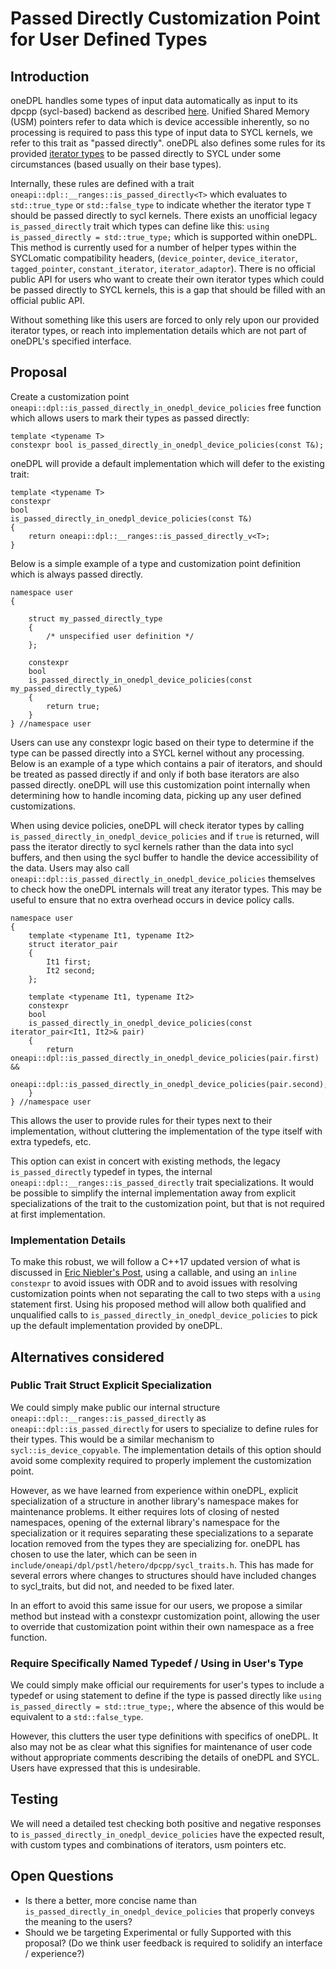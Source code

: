 # Passed Directly Customization Point for User Defined Types

## Introduction

oneDPL handles some types of input data automatically as input to its dpcpp (sycl-based) backend as described
[here](https://uxlfoundation.github.io/oneDPL/parallel_api/pass_data_algorithms.html). Unified Shared Memory (USM)
pointers refer to data which is device accessible inherently, so no processing is required to pass this type of input
data to SYCL kernels, we refer to this trait as "passed directly". oneDPL also defines some rules for its provided
[iterator types](https://uxlfoundation.github.io/oneDPL/parallel_api/iterators.html) to be passed directly to SYCL
under some circumstances (based usually on their base types).

Internally, these rules are defined with a trait `oneapi::dpl::__ranges::is_passed_directly<T>` which evaluates to
`std::true_type` or `std::false_type` to indicate whether the iterator type `T` should be passed directly to sycl
kernels. There exists an unofficial legacy `is_passed_directly` trait which types can define like this:
`using is_passed_directly = std::true_type;` which is supported within oneDPL. This method is currently used for a
number of helper types within the SYCLomatic compatibility headers, (`device_pointer`, `device_iterator`,
`tagged_pointer`, `constant_iterator`, `iterator_adaptor`). There is no official public API for users who want to
create their own iterator types which could be passed directly to SYCL kernels, this is a gap that should be filled 
with an official public API.

Without something like this users are forced to only rely upon our provided iterator types, or reach into implementation
details which are not part of oneDPL's specified interface.

## Proposal

Create a customization point `oneapi::dpl::is_passed_directly_in_onedpl_device_policies` free function which allows
users to mark their types as passed directly:

```
template <typename T>
constexpr bool is_passed_directly_in_onedpl_device_policies(const T&);
```

oneDPL will provide a default implementation which will defer to the existing trait:

```
template <typename T>
constexpr
bool
is_passed_directly_in_onedpl_device_policies(const T&)
{
	return oneapi::dpl::__ranges::is_passed_directly_v<T>;
}
```

Below is a simple example of a type and customization point definition which is always passed directly.

```
namespace user
{

    struct my_passed_directly_type
    {
        /* unspecified user definition */
    };

    constexpr
    bool
    is_passed_directly_in_onedpl_device_policies(const my_passed_directly_type&)
    {
        return true;
    }
} //namespace user
```

Users can use any constexpr logic based on their type to determine if the type can be passed directly into a SYCL kernel
without any processing. Below is an example of a type which contains a pair of iterators, and should be treated as
passed directly if and only if both base iterators are also passed directly. oneDPL will use this customization point
internally when determining how to handle incoming data, picking up any user defined customizations.

When using device policies, oneDPL will check iterator types by calling `is_passed_directly_in_onedpl_device_policies`
and if `true` is returned, will pass the iterator directly to sycl kernels rather than the data into sycl buffers, and
then using the sycl buffer to handle the device accessibility of the data. Users may also call
`oneapi::dpl::is_passed_directly_in_onedpl_device_policies` themselves to check how the oneDPL internals will treat any
iterator types. This may be useful to ensure that no extra overhead occurs in device policy calls.

```
namespace user
{
    template <typename It1, typename It2>
    struct iterator_pair 
    {
        It1 first;
        It2 second;
    };

    template <typename It1, typename It2>
    constexpr
    bool
    is_passed_directly_in_onedpl_device_policies(const iterator_pair<It1, It2>& pair)
    {
        return oneapi::dpl::is_passed_directly_in_onedpl_device_policies(pair.first) &&
               oneapi::dpl::is_passed_directly_in_onedpl_device_policies(pair.second);
    }
} //namespace user
```

This allows the user to provide rules for their types next to their implementation, without cluttering the
implementation of the type itself with extra typedefs, etc.

This option can exist in concert with existing methods, the legacy `is_passed_directly` typedef in types, the internal
`oneapi::dpl::__ranges::is_passed_directly` trait specializations. It would be possible to simplify the internal
implementation away from explicit specializations of the trait to the customization point, but that is not required
at first implementation.

### Implementation Details
To make this robust, we will follow a C++17 updated version of what is discussed in
[Eric Niebler's Post](https://ericniebler.com/2014/10/21/customization-point-design-in-c11-and-beyond/), using a
callable, and using an `inline constexpr` to avoid issues with ODR and to avoid issues with resolving customization
points when not separating the call to two steps with a `using` statement first. Using his proposed method will allow
both qualified and unqualified calls to `is_passed_directly_in_onedpl_device_policies` to pick up the default
implementation provided by oneDPL.

## Alternatives considered
### Public Trait Struct Explicit Specialization
We could simply make public our internal structure `oneapi::dpl::__ranges::is_passed_directly` as
`oneapi::dpl::is_passed_directly` for users to specialize to define rules for their types. This would be a similar
mechanism to `sycl::is_device_copyable`. The implementation details of this option should avoid some complexity required
to properly implement the customization point.

However, as we have learned from experience within oneDPL, explicit specialization of a structure in another library's
namespace makes for maintenance problems. It either requires lots of closing of nested namespaces, opening of the
external library's namespace for the specialization or it requires separating these specializations to a separate
location removed from the types they are specializing for. oneDPL has chosen to use the later, which can be seen in
`include/oneapi/dpl/pstl/hetero/dpcpp/sycl_traits.h`. This has made for several errors where changes to structures
should have included changes to sycl_traits, but did not, and needed to be fixed later.

In an effort to avoid this same issue for our users, we propose a similar method but instead with a constexpr
customization point, allowing the user to override that customization point within their own namespace as a free
function.

### Require Specifically Named Typedef / Using in User's Type
We could simply make official our requirements for user's types to include a typedef or using statement to define if the
type is passed directly like `using is_passed_directly = std::true_type;`, where the absence of this would be equivalent
to a `std::false_type`. 

However, this clutters the user type definitions with specifics of oneDPL. It also may not be as clear what this
signifies for maintenance of user code without appropriate comments describing the details of oneDPL and SYCL. Users
have expressed that this is undesirable.

## Testing
We will need a detailed test checking both positive and negative responses to
`is_passed_directly_in_onedpl_device_policies` have the expected result, with custom types and combinations of
iterators, usm pointers etc.

## Open Questions

* Is there a better, more concise name than `is_passed_directly_in_onedpl_device_policies` that properly conveys the
meaning to the users?
* Should we be targeting Experimental or fully Supported with this proposal?
(Do we think user feedback is required to solidify an interface / experience?)